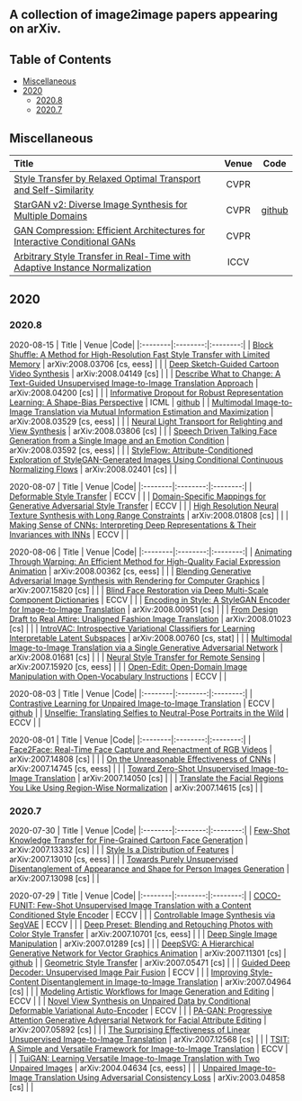 ## A collection of image2image papers appearing on arXiv.

## Table of Contents

- [Miscellaneous](#miscellaneous)
- [2020](#2020)
  - [2020.8](#20208)
  - [2020.7](#20207)


## Miscellaneous
|  Title  |   Venue  |Code|
|:--------|:--------:|:--------:|
| [Style Transfer by Relaxed Optimal Transport and Self-Similarity](http://arxiv.org/abs/1904.12785) | CVPR |  |
| [StarGAN v2: Diverse Image Synthesis for Multiple Domains](http://arxiv.org/abs/1912.01865) | CVPR | [github](https://github.com/clovaai/stargan-v2) |
| [GAN Compression: Efficient Architectures for Interactive Conditional GANs](http://openaccess.thecvf.com/content_CVPR_2020/html/Li_GAN_Compression_Efficient_Architectures_for_Interactive_Conditional_GANs_CVPR_2020_paper.html) | CVPR |  |
| [Arbitrary Style Transfer in Real-Time with Adaptive Instance Normalization](http://arxiv.org/abs/1703.06868) | ICCV |  |


## 2020

### 2020.8

2020-08-15
|  Title  |   Venue  |Code|
|:--------|:--------:|:--------:|
| [Block Shuffle: A Method for High-Resolution Fast Style Transfer with Limited Memory](http://arxiv.org/abs/2008.03706) | arXiv:2008.03706 [cs, eess] |  |
| [Deep Sketch-Guided Cartoon Video Synthesis](http://arxiv.org/abs/2008.04149) | arXiv:2008.04149 [cs] |  |
| [Describe What to Change: A Text-Guided Unsupervised Image-to-Image Translation Approach](http://arxiv.org/abs/2008.04200) | arXiv:2008.04200 [cs] |  |
| [Informative Dropout for Robust Representation Learning: A Shape-Bias Perspective](http://arxiv.org/abs/2008.04254) | ICML | [github](https://github.com/bfshi/InfoDrop) |
| [Multimodal Image-to-Image Translation via Mutual Information Estimation and Maximization](http://arxiv.org/abs/2008.03529) | arXiv:2008.03529 [cs, eess] |  |
| [Neural Light Transport for Relighting and View Synthesis](http://arxiv.org/abs/2008.03806) | arXiv:2008.03806 [cs] |  |
| [Speech Driven Talking Face Generation from a Single Image and an Emotion Condition](http://arxiv.org/abs/2008.03592) | arXiv:2008.03592 [cs, eess] |  |
| [StyleFlow: Attribute-Conditioned Exploration of StyleGAN-Generated Images Using Conditional Continuous Normalizing Flows](http://arxiv.org/abs/2008.02401) | arXiv:2008.02401 [cs] |  |


2020-08-07
|  Title  |   Venue  |Code|
|:--------|:--------:|:--------:|
| [Deformable Style Transfer](http://arxiv.org/abs/2003.11038) | ECCV |  |
| [Domain-Specific Mappings for Generative Adversarial Style Transfer](http://arxiv.org/abs/2008.02198) | ECCV |  |
| [High Resolution Neural Texture Synthesis with Long Range Constraints](http://arxiv.org/abs/2008.01808) | arXiv:2008.01808 [cs] |  |
| [Making Sense of CNNs: Interpreting Deep Representations & Their Invariances with INNs](http://arxiv.org/abs/2008.01777) | ECCV |  |


2020-08-06
|  Title  |   Venue  |Code|
|:--------|:--------:|:--------:|
| [Animating Through Warping: An Efficient Method for High-Quality Facial Expression Animation](http://arxiv.org/abs/2008.00362) | arXiv:2008.00362 [cs, eess] |  |
| [Blending Generative Adversarial Image Synthesis with Rendering for Computer Graphics](http://arxiv.org/abs/2007.15820) | arXiv:2007.15820 [cs] |  |
| [Blind Face Restoration via Deep Multi-Scale Component Dictionaries](http://arxiv.org/abs/2008.00418) | ECCV |  |
| [Encoding in Style: A StyleGAN Encoder for Image-to-Image Translation](http://arxiv.org/abs/2008.00951) | arXiv:2008.00951 [cs] |  |
| [From Design Draft to Real Attire: Unaligned Fashion Image Translation](http://arxiv.org/abs/2008.01023) | arXiv:2008.01023 [cs] |  |
| [IntroVAC: Introspective Variational Classifiers for Learning Interpretable Latent Subspaces](http://arxiv.org/abs/2008.00760) | arXiv:2008.00760 [cs, stat] |  |
| [Multimodal Image-to-Image Translation via a Single Generative Adversarial Network](http://arxiv.org/abs/2008.01681) | arXiv:2008.01681 [cs] |  |
| [Neural Style Transfer for Remote Sensing](http://arxiv.org/abs/2007.15920) | arXiv:2007.15920 [cs, eess] |  |
| [Open-Edit: Open-Domain Image Manipulation with Open-Vocabulary Instructions](http://arxiv.org/abs/2008.01576) | ECCV |  |


2020-08-03
|  Title  |   Venue  |Code|
|:--------|:--------:|:--------:|
| [Contrastive Learning for Unpaired Image-to-Image Translation](http://arxiv.org/abs/2007.15651) | ECCV | [github](https://github.com/taesungp/contrastive-unpaired-translation) |
| [Unselfie: Translating Selfies to Neutral-Pose Portraits in the Wild](http://arxiv.org/abs/2007.15068) | ECCV |  |


2020-08-01
|  Title  |   Venue  |Code|
|:--------|:--------:|:--------:|
| [Face2Face: Real-Time Face Capture and Reenactment of RGB Videos](http://arxiv.org/abs/2007.14808) | arXiv:2007.14808 [cs] |  |
| [On the Unreasonable Effectiveness of CNNs](http://arxiv.org/abs/2007.14745) | arXiv:2007.14745 [cs, eess] |  |
| [Toward Zero-Shot Unsupervised Image-to-Image Translation](http://arxiv.org/abs/2007.14050) | arXiv:2007.14050 [cs] |  |
| [Translate the Facial Regions You Like Using Region-Wise Normalization](http://arxiv.org/abs/2007.14615) | arXiv:2007.14615 [cs] |  |


### 2020.7

2020-07-30
|  Title  |   Venue  |Code|
|:--------|:--------:|:--------:|
| [Few-Shot Knowledge Transfer for Fine-Grained Cartoon Face Generation](http://arxiv.org/abs/2007.13332) | arXiv:2007.13332 [cs] |  |
| [Style Is a Distribution of Features](http://arxiv.org/abs/2007.13010) | arXiv:2007.13010 [cs, eess] |  |
| [Towards Purely Unsupervised Disentanglement of Appearance and Shape for Person Images Generation](http://arxiv.org/abs/2007.13098) | arXiv:2007.13098 [cs] |  |

2020-07-29
|  Title  |   Venue  |Code|
|:--------|:--------:|:--------:|
| [COCO-FUNIT: Few-Shot Unsupervised Image Translation with a Content Conditioned Style Encoder](http://arxiv.org/abs/2007.07431) | ECCV |  |
| [Controllable Image Synthesis via SegVAE](http://arxiv.org/abs/2007.08397) | ECCV |  |
| [Deep Preset: Blending and Retouching Photos with Color Style Transfer](http://arxiv.org/abs/2007.10701) | arXiv:2007.10701 [cs, eess] |  |
| [Deep Single Image Manipulation](http://arxiv.org/abs/2007.01289) | arXiv:2007.01289 [cs] |  |
| [DeepSVG: A Hierarchical Generative Network for Vector Graphics Animation](http://arxiv.org/abs/2007.11301) | arXiv:2007.11301 [cs] | [github](https://github.com/alexandre01/deepsvg) |
| [Geometric Style Transfer](http://arxiv.org/abs/2007.05471) | arXiv:2007.05471 [cs] |  |
| [Guided Deep Decoder: Unsupervised Image Pair Fusion](http://arxiv.org/abs/2007.11766) | ECCV |  |
| [Improving Style-Content Disentanglement in Image-to-Image Translation](http://arxiv.org/abs/2007.04964) | arXiv:2007.04964 [cs] |  |
| [Modeling Artistic Workflows for Image Generation and Editing](http://arxiv.org/abs/2007.07238) | ECCV |  |
| [Novel View Synthesis on Unpaired Data by Conditional Deformable Variational Auto-Encoder](http://arxiv.org/abs/2007.10618) | ECCV |  |
| [PA-GAN: Progressive Attention Generative Adversarial Network for Facial Attribute Editing](http://arxiv.org/abs/2007.05892) | arXiv:2007.05892 [cs] |  |
| [The Surprising Effectiveness of Linear Unsupervised Image-to-Image Translation](http://arxiv.org/abs/2007.12568) | arXiv:2007.12568 [cs] |  |
| [TSIT: A Simple and Versatile Framework for Image-to-Image Translation](http://arxiv.org/abs/2007.12072) | ECCV |  |
| [TuiGAN: Learning Versatile Image-to-Image Translation with Two Unpaired Images](http://arxiv.org/abs/2004.04634) | arXiv:2004.04634 [cs, eess] |  |
| [Unpaired Image-to-Image Translation Using Adversarial Consistency Loss](http://arxiv.org/abs/2003.04858) | arXiv:2003.04858 [cs] |  |



